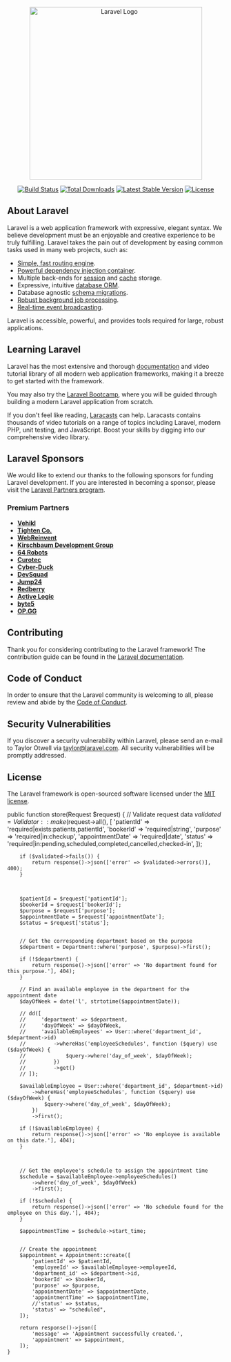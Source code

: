 <p align="center"><a href="https://laravel.com" target="_blank"><img src="https://raw.githubusercontent.com/laravel/art/master/logo-lockup/5%20SVG/2%20CMYK/1%20Full%20Color/laravel-logolockup-cmyk-red.svg" width="400" alt="Laravel Logo"></a></p>

<p align="center">
<a href="https://github.com/laravel/framework/actions"><img src="https://github.com/laravel/framework/workflows/tests/badge.svg" alt="Build Status"></a>
<a href="https://packagist.org/packages/laravel/framework"><img src="https://img.shields.io/packagist/dt/laravel/framework" alt="Total Downloads"></a>
<a href="https://packagist.org/packages/laravel/framework"><img src="https://img.shields.io/packagist/v/laravel/framework" alt="Latest Stable Version"></a>
<a href="https://packagist.org/packages/laravel/framework"><img src="https://img.shields.io/packagist/l/laravel/framework" alt="License"></a>
</p>

## About Laravel

Laravel is a web application framework with expressive, elegant syntax. We believe development must be an enjoyable and creative experience to be truly fulfilling. Laravel takes the pain out of development by easing common tasks used in many web projects, such as:

- [Simple, fast routing engine](https://laravel.com/docs/routing).
- [Powerful dependency injection container](https://laravel.com/docs/container).
- Multiple back-ends for [session](https://laravel.com/docs/session) and [cache](https://laravel.com/docs/cache) storage.
- Expressive, intuitive [database ORM](https://laravel.com/docs/eloquent).
- Database agnostic [schema migrations](https://laravel.com/docs/migrations).
- [Robust background job processing](https://laravel.com/docs/queues).
- [Real-time event broadcasting](https://laravel.com/docs/broadcasting).

Laravel is accessible, powerful, and provides tools required for large, robust applications.

## Learning Laravel

Laravel has the most extensive and thorough [documentation](https://laravel.com/docs) and video tutorial library of all modern web application frameworks, making it a breeze to get started with the framework.

You may also try the [Laravel Bootcamp](https://bootcamp.laravel.com), where you will be guided through building a modern Laravel application from scratch.

If you don't feel like reading, [Laracasts](https://laracasts.com) can help. Laracasts contains thousands of video tutorials on a range of topics including Laravel, modern PHP, unit testing, and JavaScript. Boost your skills by digging into our comprehensive video library.

## Laravel Sponsors

We would like to extend our thanks to the following sponsors for funding Laravel development. If you are interested in becoming a sponsor, please visit the [Laravel Partners program](https://partners.laravel.com).

### Premium Partners

- **[Vehikl](https://vehikl.com/)**
- **[Tighten Co.](https://tighten.co)**
- **[WebReinvent](https://webreinvent.com/)**
- **[Kirschbaum Development Group](https://kirschbaumdevelopment.com)**
- **[64 Robots](https://64robots.com)**
- **[Curotec](https://www.curotec.com/services/technologies/laravel/)**
- **[Cyber-Duck](https://cyber-duck.co.uk)**
- **[DevSquad](https://devsquad.com/hire-laravel-developers)**
- **[Jump24](https://jump24.co.uk)**
- **[Redberry](https://redberry.international/laravel/)**
- **[Active Logic](https://activelogic.com)**
- **[byte5](https://byte5.de)**
- **[OP.GG](https://op.gg)**

## Contributing

Thank you for considering contributing to the Laravel framework! The contribution guide can be found in the [Laravel documentation](https://laravel.com/docs/contributions).

## Code of Conduct

In order to ensure that the Laravel community is welcoming to all, please review and abide by the [Code of Conduct](https://laravel.com/docs/contributions#code-of-conduct).

## Security Vulnerabilities

If you discover a security vulnerability within Laravel, please send an e-mail to Taylor Otwell via [taylor@laravel.com](mailto:taylor@laravel.com). All security vulnerabilities will be promptly addressed.

## License

The Laravel framework is open-sourced software licensed under the [MIT license](https://opensource.org/licenses/MIT).


   public function store(Request $request)
    {
        // Validate request data
        $validated = Validator::make($request->all(), [
            'patientId' => 'required|exists:patients,patientId',
            'bookerId' => 'required|string',
            'purpose' => 'required|in:checkup',
            'appointmentDate' => 'required|date',
            'status' => 'required|in:pending,scheduled,completed,cancelled,checked-in',
        ]);

        if ($validated->fails()) {
            return response()->json(['error' => $validated->errors()], 400);
        }



        $patientId = $request['patientId'];
        $bookerId = $request['bookerId'];
        $purpose = $request['purpose'];
        $appointmentDate = $request['appointmentDate'];
        $status = $request['status'];


        // Get the corresponding department based on the purpose
        $department = Department::where('purpose', $purpose)->first();

        if (!$department) {
            return response()->json(['error' => 'No department found for this purpose.'], 404);
        }

        // Find an available employee in the department for the appointment date
        $dayOfWeek = date('l', strtotime($appointmentDate));

        // dd([
        //     'department' => $department,
        //     'dayOfWeek' => $dayOfWeek,
        //     'availableEmployees' => User::where('department_id', $department->id)
        //         ->whereHas('employeeSchedules', function ($query) use ($dayOfWeek) {
        //             $query->where('day_of_week', $dayOfWeek);
        //         })
        //         ->get()
        // ]);

        $availableEmployee = User::where('department_id', $department->id)
            ->whereHas('employeeSchedules', function ($query) use ($dayOfWeek) {
                $query->where('day_of_week', $dayOfWeek);
            })
            ->first();

        if (!$availableEmployee) {
            return response()->json(['error' => 'No employee is available on this date.'], 404);
        }



        // Get the employee's schedule to assign the appointment time
        $schedule = $availableEmployee->employeeSchedules()
            ->where('day_of_week', $dayOfWeek)
            ->first();

        if (!$schedule) {
            return response()->json(['error' => 'No schedule found for the employee on this day.'], 404);
        }

        $appointmentTime = $schedule->start_time;


        // Create the appointment
        $appointment = Appointment::create([
            'patientId' => $patientId,
            'employeeId' => $availableEmployee->employeeId,
            'department_id' => $department->id,
            'bookerId' => $bookerId,
            'purpose' => $purpose,
            'appointmentDate' => $appointmentDate,
            'appointmentTime' => $appointmentTime,
            //'status' => $status,
            'status' => "scheduled",
        ]);

        return response()->json([
            'message' => 'Appointment successfully created.',
            'appointment' => $appointment,
        ]);
    }